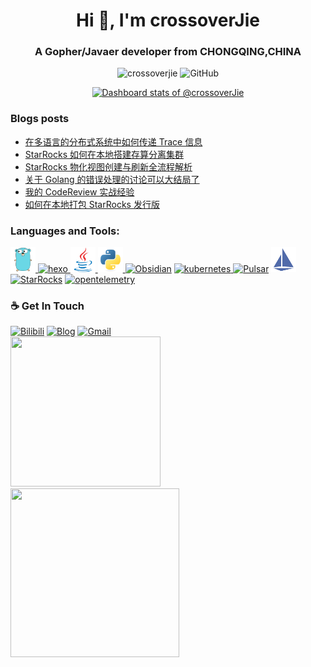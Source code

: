 <h1 align="center">Hi 👋, I'm crossoverJie</h1>
<h3 align="center">A Gopher/Javaer developer from CHONGQING,CHINA</h3>

<p align="center">
<img src="https://komarev.com/ghpvc/?username=crossoverjie&label=Profile%20views&color=3399FF&style=flat" alt="crossoverjie" />
<img alt="GitHub" src="https://img.shields.io/badge/dynamic/json?logo=github&label=GitHub+Followers&labelColor=282c34&color=E5FFCC&query=%24.data.totalSubs&url=https%3A%2F%2Fapi.spencerwoo.com%2Fsubstats%2F%3Fsource%3Dgithub%26queryKey%3Dcrossoverjie&longCache=true"/>
</p>

<!--
<picture>
  <img src="/github-metrics.svg" alt="Metrics">
</picture>
-->

<!-- Copy-paste in your Readme.md file -->

<a href="https://next.ossinsight.io/widgets/official/compose-user-dashboard-stats?user_id=15684156" target="_blank" style="display: block" align="center">
  <picture>
    <source media="(prefers-color-scheme: dark)" srcset="https://next.ossinsight.io/widgets/official/compose-user-dashboard-stats/thumbnail.png?user_id=15684156&image_size=auto&color_scheme=dark" width="771" height="auto">
    <img alt="Dashboard stats of @crossoverJie" src="https://next.ossinsight.io/widgets/official/compose-user-dashboard-stats/thumbnail.png?user_id=15684156&image_size=auto&color_scheme=light" width="771" height="auto">
  </picture>
</a>

<!-- Made with [OSS Insight](https://ossinsight.io/) -->

<!--
<p align="center"> 
<img src="https://github-readme-stats.vercel.app/api?username=crossoverJie&include_orgs=true&hide_title=false&hide_border=true&show_icons=true&include_all_commits=true&line_height=20"/>
</p>
-->

### Blogs posts

<!-- BLOG-POST-LIST:START -->
- [在多语言的分布式系统中如何传递 Trace 信息](http://crossoverjie.top/2025/08/13/ob/%E5%9C%A8%E5%A4%9A%E8%AF%AD%E8%A8%80%E7%9A%84%E5%88%86%E5%B8%83%E5%BC%8F%E7%B3%BB%E7%BB%9F%E4%B8%AD%E5%A6%82%E4%BD%95%E4%BC%A0%E9%80%92%20Trace%20%E4%BF%A1%E6%81%AF/)
- [StarRocks 如何在本地搭建存算分离集群](http://crossoverjie.top/2025/08/04/ob/StarRocks-shard-data-cluster/)
- [StarRocks 物化视图创建与刷新全流程解析](http://crossoverjie.top/2025/06/27/ob/StarRocks-create-sync/)
- [关于 Golang 的错误处理的讨论可以大结局了](http://crossoverjie.top/2025/06/05/ob/go-error-future/)
- [我的 CodeReview 实战经验](http://crossoverjie.top/2025/05/21/ob/codereview-practice/)
- [如何在本地打包 StarRocks 发行版](http://crossoverjie.top/2025/05/12/ob/StarRocks-build-in-local/)
<!-- BLOG-POST-LIST:END -->


<h3 align="left">Languages and Tools:</h3>
<p align="left"> <a href="https://golang.org" target="_blank"> <img src="https://raw.githubusercontent.com/devicons/devicon/master/icons/go/go-original.svg" alt="go" width="40" height="40"/> </a> <a href="hexo.io/" target="_blank"> <img src="https://www.vectorlogo.zone/logos/hexoio/hexoio-icon.svg" alt="hexo" width="40" height="40"/> </a> <a href="https://www.java.com" target="_blank"> <img src="https://raw.githubusercontent.com/devicons/devicon/master/icons/java/java-original.svg" alt="java" width="40" height="40"/> </a>  <a href="https://www.python.org" target="_blank"> <img src="https://raw.githubusercontent.com/devicons/devicon/master/icons/python/python-original.svg" alt="python" width="40" height="40"/> </a> 
<a href="https://obsidian.md/" target="_blank"> <img src="https://obsidian.md/favicon.ico" alt="Obsidian" width="40" height="40"/></a>
<a href="https://kubernetes.io" target="_blank"> <img src="https://www.vectorlogo.zone/logos/kubernetes/kubernetes-icon.svg" alt="kubernetes" width="40" height="40"/> </a>  
<a href="https://pulsar.apache.org/" target="_blank"> <img src="https://pulsar.apache.org/img/logo-black.svg" alt="Pulsar" width="80" height="40"/></a>  
<a href="https://istio.io/" target="_blank"> <img src="https://raw.githubusercontent.com/cncf/artwork/refs/heads/main/projects/istio/icon/color/istio-icon-color.svg" alt="isito" width="40" height="40"/></a>    
<a href="https://www.starrocks.io/" target="_blank"> <img src="https://21782839.fs1.hubspotusercontent-na1.net/hubfs/21782839/dark_logo.svg" alt="StarRocks" width="80" height="40"/></a>
<a href="https://opentelemetry.io/" target="_blank"> <img src="https://opentelemetry.io/img/logos/opentelemetry-horizontal-color.svg" alt="opentelemetry" width="80" height="40"/></a>

</p>


<!--
<p>&nbsp;<img align="center" src="https://github-readme-stats.vercel.app/api?username=crossoverjie&show_icons=true&locale=en" alt="crossoverjie" /></p>
-->

### ☕ Get In Touch

[![Bilibili](https://img.shields.io/badge/-Bilibili-c13584?style=flat&labelColor=c13584&logo=instagram&logoColor=white)](https://space.bilibili.com/42339430)
[![Blog](https://img.shields.io/badge/Blog-Gopher%2FJavaer-orange)](https://crossoverjie.top/)
[![Gmail](https://img.shields.io/badge/-Gmail-c14438?style=flat&logo=Gmail&logoColor=white)](mailto:crossoverjie@gmail.com)
<br/>
<img src="https://crossoverjie.top/uploads/index4.jpg" style="width:240px;height:240px;" />
<img src="https://s2.loli.net/2025/03/05/eHWZI21Byr3tKzi.png" style="width:270px;height:270px;" />
